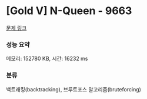 # [Gold V] N-Queen - 9663 

[문제 링크](https://www.acmicpc.net/problem/9663) 

### 성능 요약

메모리: 152780 KB, 시간: 16232 ms

### 분류

백트래킹(backtracking), 브루트포스 알고리즘(bruteforcing)

